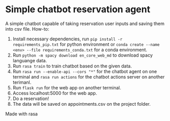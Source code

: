 # Simple chatbot reservation agent

A simple chatbot capable of taking reservation user inputs and saving them into csv file.
How-to:
1. Install necessary dependencies, run `pip install -r requirements_pip.txt` for python environment or `conda create --name <env> --file requirements_conda.txt` for a conda environment.
2. Run `python -m spacy download en_core_web_md` to download spacy languange data.
3. Run `rasa train` to train chatbot based on the given data.
4. Run `rasa run --enable-api --cors "*"` for the chatbot agent on one terminal and `rasa run actions` for the chatbot actions server on another terimanl.
5. Run `flask run` for the web app on another terminal.
6. Access localhost:5000 for the web app.
7. Do a reservation!
8. The data will be saved on appointments.csv on the project folder.

Made with rasa
